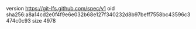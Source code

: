 version https://git-lfs.github.com/spec/v1
oid sha256:a8a14cd2e0f4f9e6e032b68e127f340232d8b97beff7558bc43596c3474c0c93
size 4978
